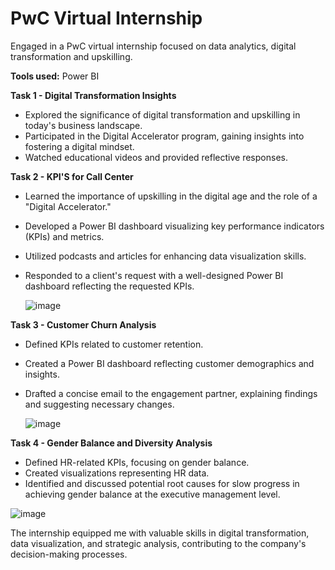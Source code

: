 # PwC Virtual Internship
Engaged in a PwC virtual internship focused on data analytics, digital transformation and upskilling.

**Tools used:** Power BI

**Task 1 - Digital Transformation Insights**
- Explored the significance of digital transformation and upskilling in today's business landscape.
- Participated in the Digital Accelerator program, gaining insights into fostering a digital mindset.
- Watched educational videos and provided reflective responses.

**Task 2 - KPI'S for Call Center**
- Learned the importance of upskilling in the digital age and the role of a "Digital Accelerator."
- Developed a Power BI dashboard visualizing key performance indicators (KPIs) and metrics.
- Utilized podcasts and articles for enhancing data visualization skills.
- Responded to a client's request with a well-designed Power BI dashboard reflecting the requested KPIs.

  ![image](https://github.com/Dinesh-Karuppasamy/Data-Analytics-Projects/assets/131190846/fe9bf2d6-00a3-4d82-b0d6-e51393176784)


**Task 3 - Customer Churn Analysis**
- Defined KPIs related to customer retention.
- Created a Power BI dashboard reflecting customer demographics and insights.
- Drafted a concise email to the engagement partner, explaining findings and suggesting necessary changes.

  ![image](https://github.com/Dinesh-Karuppasamy/Data-Analytics-Projects/assets/131190846/9ea50651-6e8f-4d1d-8c43-8482e85a1660)


**Task 4 - Gender Balance and Diversity Analysis**
- Defined HR-related KPIs, focusing on gender balance.
- Created visualizations representing HR data.
- Identified and discussed potential root causes for slow progress in achieving gender balance at the executive management level.

![image](https://github.com/Dinesh-Karuppasamy/Data-Analytics-Projects/assets/131190846/13adf998-2b38-49c2-a29a-b5d247c08ad3)


The internship equipped me with valuable skills in digital transformation, data visualization, and strategic analysis, contributing to the company's decision-making processes.
